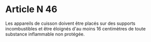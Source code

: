 # Article N 46

Les appareils de cuisson doivent être placés sur des supports incombustibles et être éloignés d'au moins 16 centimètres de toute substance inflammable non protégée.
